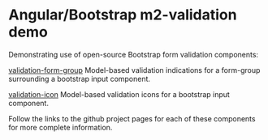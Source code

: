 # Angular/Bootstrap m2-validation demo

Demonstrating use of open-source Bootstrap form validation components:

[validation-form-group](https://github.com/mikeym/m2-validation/tree/master/validation-form-group) Model-based validation 
indications for a form-group surrounding a bootstrap input component.

[validation-icon](https://github.com/mikeym/m2-validation/tree/master/validation-icon) Model-based validation
icons for a bootstrap input component.

Follow the links to the github project pages for each of these components for more complete information.